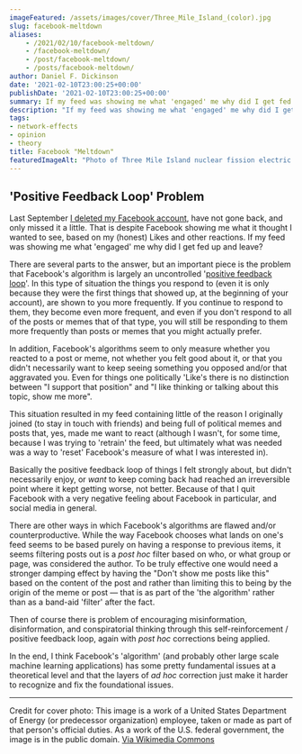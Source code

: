 ```yaml
---
imageFeatured: /assets/images/cover/Three_Mile_Island_(color).jpg
slug: facebook-meltdown
aliases:
    - /2021/02/10/facebook-meltdown/
    - /facebook-meltdown/
    - /post/facebook-meltdown/
    - /posts/facebook-meltdown/
author: Daniel F. Dickinson
date: '2021-02-10T23:00:25+00:00'
publishDate: '2021-02-10T23:00:25+00:00'
summary: If my feed was showing me what 'engaged' me why did I get fed up and leave?
description: "If my feed was showing me what 'engaged' me why did I get fed up and leave?"
tags:
- network-effects
- opinion
- theory
title: Facebook "Meltdown"
featuredImageAlt: "Photo of Three Mile Island nuclear fission electric generating station"
---
```


'Positive Feedback Loop' Problem
--------------------------------

Last September [I deleted my Facebook account](https://www.princesandmadmen.ca/post/risking-portal-to-the-void/), have not gone back, and only missed it a little. That is despite Facebook showing me what it thought I wanted to see, based on my (honest) Likes and other reactions. If my feed was showing me what 'engaged' me why did I get fed up and leave?

There are several parts to the answer, but an important piece is the problem that Facebook's algorithm is largely an uncontrolled '[positive feedback loop](https://en.wikipedia.org/wiki/Positive_feedback)'. In this type of situation the things you respond to (even it is only because they were the first things that showed up, at the beginning of your account), are shown to you more frequently. If you continue to respond to them, they become even more frequent, and even if you don't respond to all of the posts or memes that of that type, you will still be responding to them more frequently than posts or memes that you might actually prefer.

In addition, Facebook's algorithms seem to only measure whether you reacted to a post or meme, not whether you felt good about it, or that you didn't necessarily want to keep seeing something you opposed and/or that aggravated you. Even for things one politically 'Like's there is no distinction between "I support that position" and "I like thinking or talking about this topic, show me more".

This situation resulted in my feed containing little of the reason I originally joined (to stay in touch with friends) and being full of political memes and posts that, yes, made me want to react (although I wasn't, for some time, because I was trying to 'retrain' the feed, but ultimately what was needed was a way to 'reset' Facebook's measure of what I was interested in).

Basically the positive feedback loop of things I felt strongly about, but didn't necessarily enjoy, or *want* to keep coming back had reached an irreversible point where it kept getting worse, not better. Because of that I quit Facebook with a very negative feeling about Facebook in particular, and social media in general.

There are other ways in which Facebook's algorithms are flawed and/or counterproductive. While the way Facebook chooses what lands on one's feed seems to be based purely on having a response to previous items, it seems filtering posts out is a *post hoc* filter based on who, or what group or page, was considered the author. To be truly effective one would need a stronger damping effect by having the "Don't show me posts like this" based on the content of the post and rather than limiting this to being by the origin of the meme or post — that is as part of the 'the algorithm' rather than as a band-aid 'filter' after the fact.

Then of course there is problem of encouraging misinformation, disinformation, and conspiratorial thinking through this self-reinforcement / positive feedback loop, again with *post hoc* corrections being applied.

In the end, I think Facebook's 'algorithm' (and probably other large scale machine learning applications) has some pretty fundamental issues at a theoretical level and that the layers of *ad hoc* correction just make it harder to recognize and fix the foundational issues.

----

Credit for cover photo: This image is a work of a United States Department of Energy (or predecessor organization) employee, taken or made as part of that person's official duties. As a work of the U.S. federal government, the image is in the public domain. [Via Wikimedia Commons](https://commons.wikimedia.org/wiki/File:Three_Mile_Island_(color).jpg)
